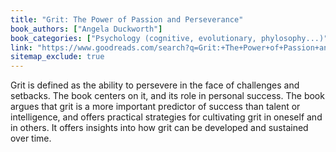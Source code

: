 ```yaml
---
title: "Grit: The Power of Passion and Perseverance"
book_authors: ["Angela Duckworth"]
book_categories: ["Psychology (cognitive, evolutionary, phylosophy...)"]
link: "https://www.goodreads.com/search?q=Grit:+The+Power+of+Passion+and+Perseverance+Angela+Duckworth"
sitemap_exclude: true
---
```


Grit is defined as the ability to persevere in the face of challenges and setbacks. The book centers on it, and its role in personal success. The book argues that grit is a more important predictor of success than talent or intelligence, and offers practical strategies for cultivating grit in oneself and in others. It offers insights into how grit can be developed and sustained over time.